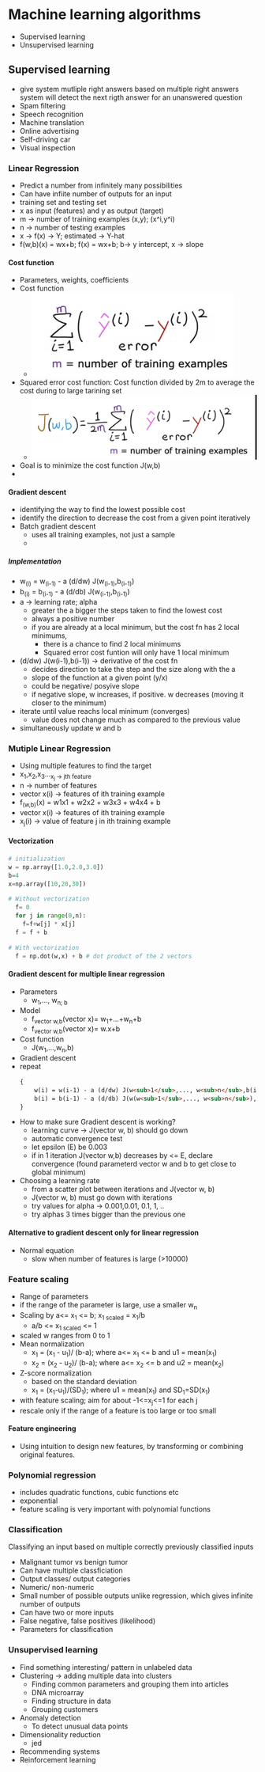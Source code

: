# Machine learning algorithms
- Supervised learning
- Unsupervised learning
## Supervised learning
- give system mutliple right answers 
  based on multiple right answers system will detect the next rigth answer for an unanswered question
- Spam filtering
- Speech recognition
- Machine translation
- Online advertising
- Self-driving car
- Visual inspection

### Linear Regression
- Predict a number from infinitely many possibilities
- Can have infiite number of outputs for an input
- training set and testing set
- x as input (features) and y as output (target)
- m -> number of training examples (x,y); (x^i,y^i)
- n -> number of testing examples
- x -> f(x) -> Y; estimated -> Y-hat
- f(w,b)(x) = wx+b; f(x) = wx+b; b-> y intercept, x -> slope
 
#### Cost function
  - Parameters, weights, coefficients
  - Cost function
    - ![img.png](img.png)
  - Squared error cost function: Cost function divided by 2m to average the cost during to large tarining set
    - ![img_1.png](img_1.png)
  - Goal is to minimize the cost function J(w,b)
  - 

#### Gradient descent
- identifying the way to find the lowest possible cost
- identify the direction to decrease the cost from a given point iteratively
- Batch gradient descent
  - uses all training examples, not just a sample
  - 
##### Implementation
- w<sub>(i)</sub> = w<sub>(i-1)</sub> - a (d/dw) J(w<sub>(i-1)</sub>,b<sub>(i-1)</sub>)
- b<sub>(i)</sub> = b<sub>(i-1)</sub> - a (d/db) J(w<sub>(i-1)</sub>,b<sub>(i-1)</sub>)
- a -> learning rate; alpha
  - greater the a bigger the steps taken to find the lowest cost
  - always a positive number
  - if you are already at a local minimum, but the cost fn has 2 local minimums,
    - there is a chance to find 2 local minimums
    - Squared error cost funtion will only have 1 local minimum
- (d/dw) J(w(i-1),b(i-1)) -> derivative of the cost fn
  - decides direction to take the step and the size along with the a
  - slope of the function at a given point (y/x)
  - could be negative/ posyive slope
  - if negative slope, w increases, if positive. w decreases (moving it closer to the minimum)
- iterate until value reachs local minimum (converges)
    - value does not change much as compared to the previous value
- simultaneously update w and b

### Mutiple Linear Regression
- Using multiple features to find the target
- x<sub>1</sub>,x<sub>2</sub>,x<sub>3</sub>...<sub>x<sub>j</sub> -> jth feature
- n -> number of features
- vector x(i) -> features of ith training example
- f<sub>(w,b)</sub>(x) = w1x1 + w2x2 + w3x3 + w4x4 + b
- vector x(i) -> features of ith training example
- x<sub>j</sub>(i) -> value of feature j in ith training example

#### Vectorization
```python
# initialization
w = np.array([1.0,2.0,3.0])
b=4
x=np.array([10,20,30])
```

```python
# Without vectorization
  f= 0
  for j in range(0,n):
    f=f+w[j] * x[j]
  f = f + b
```
```python
# With vectorization
  f = np.dot(w,x) + b # dot product of the 2 vectors
```
#### Gradient descent for multiple linear regression
- Parameters
  - w<sub>1</sub>,..., w<sub>n; b
- Model 
  - f<sub>vector w,b</sub>(vector x)= w<sub>1</sub>+...+w<sub>n</sub>+b
  - f<sub>vector w,b</sub>(vector x)= <vector>w</vector>.<vector>x</vector>+b
- Cost function
  - J(w<sub>1</sub>,...,w<sub>n</sub>,b)
- Gradient descent
 -  repeat 
    ```markdown
    {
        w(i) = w(i-1) - a (d/dw) J(w<sub>1</sub>,..., w<sub>n</sub>,b(i-1))
        b(i) = b(i-1) - a (d/db) J(w(w<sub>1</sub>,..., w<sub>n</sub>),b(i-1))
    } 
- How to make sure Gradient descent is working?
  - learning curve -> J(vector w, b) should go down
  - automatic convergence test
  - let epsilon (E) be 0.003
  - if in 1 iteration J(vector w,b) decreases by <= E, declare convergence (found parameterd vector w and b to get close to global minimum)
- Choosing a learning rate
  - from a scatter plot between iterations and J(vector w, b)
  - J(vector w, b) must go down with iterations
  - try values for alpha -> 0.001,0.01, 0.1, 1, ..
  - try alphas 3 times bigger than the previous one
  
#### Alternative to gradient descent only for linear regression
- Normal equation
  - slow when number of features is large (>10000)
  
### Feature scaling
- Range of parameters
- if the range of the parameter is large, use a smaller w<sub>n</sub>
- Scaling by a<= x<sub>1</sub> <= b; x<sub>1 scaled</sub> = x<sub>1</sub>/b
  - a/b <= x<sub>1 scaled</sub> <= 1
- scaled w ranges from 0 to 1
- Mean normalization
  - x<sub>1</sub> = (x<sub>1</sub> - u<sub>1</sub>)/ (b-a); where a<= x<sub>1</sub> <= b and u1 = mean(x<sub>1</sub>)
  - x<sub>2</sub> = (x<sub>2</sub> - u<sub>2</sub>)/ (b-a); where a<= x<sub>2</sub> <= b and  u2 = mean(x<sub>2</sub>)
- Z-score normalization
  - based on the standard deviation
  - x<sub>1</sub> = (x<sub>1</sub>-u<sub>1</sub>)/(SD<sub>1</sub>); where u1 = mean(x<sub>1</sub>) and SD<sub>1</sub>=SD(x<sub>1</sub>)
- with feature scaling; aim for about -1<=x<sub>j</sub><=1 for each j
- rescale only if the range of a feature is too large or too small

#### Feature engineering
- Using intuition to design new features, by transforming or combining original features.

### Polynomial regression
- includes quadratic functions, cubic functions etc
- exponential
- feature scaling is very important with polynomial functions

### Classification
Classifying an input based on multiple correctly previously classified inputs
- Malignant tumor vs benign tumor
- Can have multiple classficiation
- Output classes/ output categories
- Numeric/ non-numeric
- Small number of possible outputs unlike regression, which gives infinite number of outputs
- Can have two or more inputs
- False negative, false positives (likelihood)
- Parameters for classification


### Unsupervised learning
- Find something interesting/ pattern in unlabeled data
- Clustering -> adding multiple data into clusters
    - Finding common parameters and grouping them into articles
    - DNA microarray
    - Finding structure in data
    - Grouping customers
- Anomaly detection
    - To detect unusual data points
- Dimensionality reduction
    - jed
- Recommending systems
- Reinforcement learning

#### 
